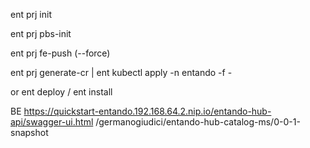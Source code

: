 ent prj init

ent prj pbs-init

ent prj fe-push (--force)

ent prj generate-cr | ent kubectl apply -n entando -f -

or ent deploy / ent install 


BE
https://quickstart-entando.192.168.64.2.nip.io/entando-hub-api/swagger-ui.html
/germanogiudici/entando-hub-catalog-ms/0-0-1-snapshot
